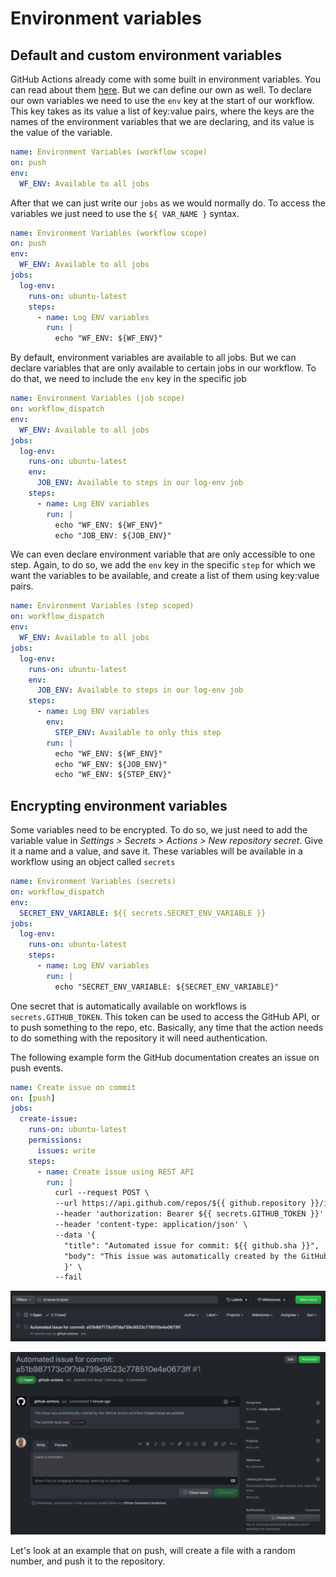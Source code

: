 # Environment variables

## Default and custom environment variables

GitHub Actions already come with some built in environment variables. You can read about them [here](https://docs.github.com/en/actions/learn-github-actions/environment-variables). But we can define our own as well. To declare our own variables we need to use the `env` key at the start of our workflow. This key takes as its value a list of key:value pairs, where the keys are the names of the environment variables that we are declaring, and its value is the value of the variable.

``` yaml
name: Environment Variables (workflow scope)
on: push
env:
  WF_ENV: Available to all jobs
```

After that we can just write our `jobs` as we would normally do. To access the variables we just need to use the `${ VAR_NAME }` syntax.

``` yaml
name: Environment Variables (workflow scope)
on: push
env:
  WF_ENV: Available to all jobs
jobs:
  log-env:
    runs-on: ubuntu-latest
    steps:
      - name: Log ENV variables
        run: |
          echo "WF_ENV: ${WF_ENV}"
```

By default, environment variables are available to all jobs. But we can declare variables that are only available to certain jobs in our workflow. To do that, we need to include the `env` key in the specific job

``` yaml
name: Environment Variables (job scope)
on: workflow_dispatch
env:
  WF_ENV: Available to all jobs
jobs:
  log-env:
    runs-on: ubuntu-latest
    env:
      JOB_ENV: Available to steps in our log-env job
    steps:
      - name: Log ENV variables
        run: |
          echo "WF_ENV: ${WF_ENV}"
          echo "JOB_ENV: ${JOB_ENV}"
```

We can even declare environment variable that are only accessible to one step. Again, to do so, we add the `env` key in the specific `step` for which we want the variables to be available, and create a list of them using key:value pairs.

``` yaml
name: Environment Variables (step scoped)
on: workflow_dispatch
env:
  WF_ENV: Available to all jobs
jobs:
  log-env:
    runs-on: ubuntu-latest
    env:
      JOB_ENV: Available to steps in our log-env job
    steps:
      - name: Log ENV variables
        env:
          STEP_ENV: Available to only this step
        run: |
          echo "WF_ENV: ${WF_ENV}"
          echo "WF_ENV: ${JOB_ENV}"
          echo "WF_ENV: ${STEP_ENV}"
```

## Encrypting environment variables

Some variables need to be encrypted. To do so, we just need to add the variable value in *Settings > Secrets > Actions > New repository secret*. Give it a name and a value, and save it. These variables will be available in a workflow using an object called `secrets`

``` yaml
name: Environment Variables (secrets)
on: workflow_dispatch
env:
  SECRET_ENV_VARIABLE: ${{ secrets.SECRET_ENV_VARIABLE }}
jobs:
  log-env:
    runs-on: ubuntu-latest
    steps:
      - name: Log ENV variables
        run: |
          echo "SECRET_ENV_VARIABLE: ${SECRET_ENV_VARIABLE}"
```

One secret that is automatically available on workflows is `secrets.GITHUB_TOKEN`. This token can be used to access the GitHub API, or to push something to the repo, etc. Basically, any time that the action needs to do something with the repository it will need authentication.

The following example form the GitHub documentation creates an issue on push events.

``` yaml
name: Create issue on commit
on: [push]
jobs:
  create-issue:
    runs-on: ubuntu-latest 
    permissions:
      issues: write 
    steps:
      - name: Create issue using REST API
        run: |
          curl --request POST \
          --url https://api.github.com/repos/${{ github.repository }}/issues \
          --header 'authorization: Bearer ${{ secrets.GITHUB_TOKEN }}' \
          --header 'content-type: application/json' \
          --data '{
            "title": "Automated issue for commit: ${{ github.sha }}",
            "body": "This issue was automatically created by the GitHub Action workflow **${{ github.workflow }}**. \n\n The commit hash was: _${{ github.sha }}_."
            }' \
          --fail
```

![automated issue creation](img/01_automated_issue_creation.png)

![automated issue creation](img/02_automated_issue_creation.png)

Let's look at an example that on push, will create a file with a random number, and push it to the repository.
